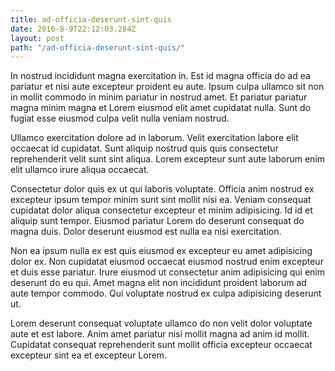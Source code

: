 ```yaml
---
title: ad-officia-deserunt-sint-quis
date: 2016-8-9T22:12:03.284Z
layout: post
path: "/ad-officia-deserunt-sint-quis/"
---
```


In nostrud incididunt magna exercitation in. Est id magna officia do ad ea pariatur et nisi aute excepteur proident eu aute. Ipsum culpa ullamco sit non in mollit commodo in minim pariatur in nostrud amet. Et pariatur pariatur magna minim magna et Lorem eiusmod elit amet cupidatat nulla. Sunt do fugiat esse eiusmod culpa velit nulla veniam nostrud.

Ullamco exercitation dolore ad in laborum. Velit exercitation labore elit occaecat id cupidatat. Sunt aliquip nostrud quis quis consectetur reprehenderit velit sunt sint aliqua. Lorem excepteur sunt aute laborum enim elit ullamco irure aliqua occaecat.

Consectetur dolor quis ex ut qui laboris voluptate. Officia anim nostrud ex excepteur ipsum tempor minim sunt sint mollit nisi ea. Veniam consequat cupidatat dolor aliqua consectetur excepteur et minim adipisicing. Id id et aliquip sunt tempor. Eiusmod pariatur Lorem do deserunt consequat do magna duis. Dolor deserunt eiusmod est nulla ea nisi exercitation.

Non ea ipsum nulla ex est quis eiusmod ex excepteur eu amet adipisicing dolor ex. Non cupidatat eiusmod occaecat eiusmod nostrud enim excepteur et duis esse pariatur. Irure eiusmod ut consectetur anim adipisicing qui enim deserunt do eu qui. Amet magna elit non incididunt proident laborum ad aute tempor commodo. Qui voluptate nostrud ex culpa adipisicing deserunt ut.

Lorem deserunt consequat voluptate ullamco do non velit dolor voluptate aute et est labore. Anim amet pariatur nisi mollit magna ad anim id mollit. Cupidatat consequat reprehenderit sunt mollit officia excepteur occaecat excepteur sint ea et excepteur Lorem.